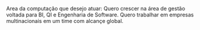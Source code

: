 Area da computação que desejo atuar: Quero crescer na área de gestão voltada para BI, QI e Engenharia de Software.
Quero trabalhar em empresas multinacionais em um time com alcançe global.
